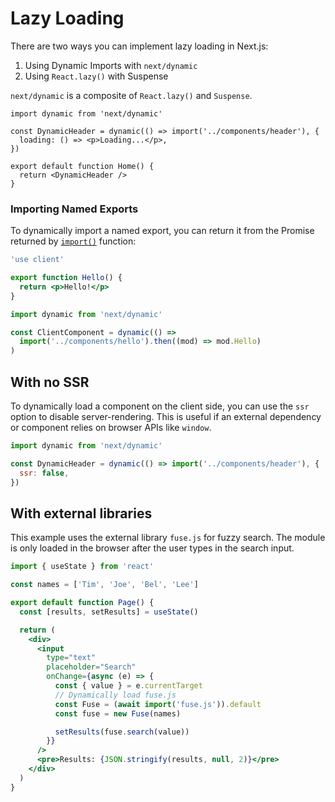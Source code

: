 # Lazy Loading

There are two ways you can implement lazy loading in Next.js:

1. Using Dynamic Imports with `next/dynamic`
2. Using `React.lazy()` with Suspense

`next/dynamic` is a composite of `React.lazy()` and `Suspense`.

```tsx
import dynamic from 'next/dynamic'
 
const DynamicHeader = dynamic(() => import('../components/header'), {
  loading: () => <p>Loading...</p>,
})
 
export default function Home() {
  return <DynamicHeader />
}
```

### Importing Named Exports

To dynamically import a named export, you can return it from the Promise returned by [`import()`](https://developer.mozilla.org/en-US/docs/Web/JavaScript/Reference/Operators/import) function:

```jsx filename="components/hello.js"
'use client'

export function Hello() {
  return <p>Hello!</p>
}
```

```jsx filename="app/page.js"
import dynamic from 'next/dynamic'

const ClientComponent = dynamic(() =>
  import('../components/hello').then((mod) => mod.Hello)
)
```

## With no SSR

To dynamically load a component on the client side, you can use the `ssr` option to disable server-rendering. This is useful if an external dependency or component relies on browser APIs like `window`.

```jsx
import dynamic from 'next/dynamic'

const DynamicHeader = dynamic(() => import('../components/header'), {
  ssr: false,
})
```

## With external libraries

This example uses the external library `fuse.js` for fuzzy search. The module is only loaded in the browser after the user types in the search input.

```jsx
import { useState } from 'react'

const names = ['Tim', 'Joe', 'Bel', 'Lee']

export default function Page() {
  const [results, setResults] = useState()

  return (
    <div>
      <input
        type="text"
        placeholder="Search"
        onChange={async (e) => {
          const { value } = e.currentTarget
          // Dynamically load fuse.js
          const Fuse = (await import('fuse.js')).default
          const fuse = new Fuse(names)

          setResults(fuse.search(value))
        }}
      />
      <pre>Results: {JSON.stringify(results, null, 2)}</pre>
    </div>
  )
}
```